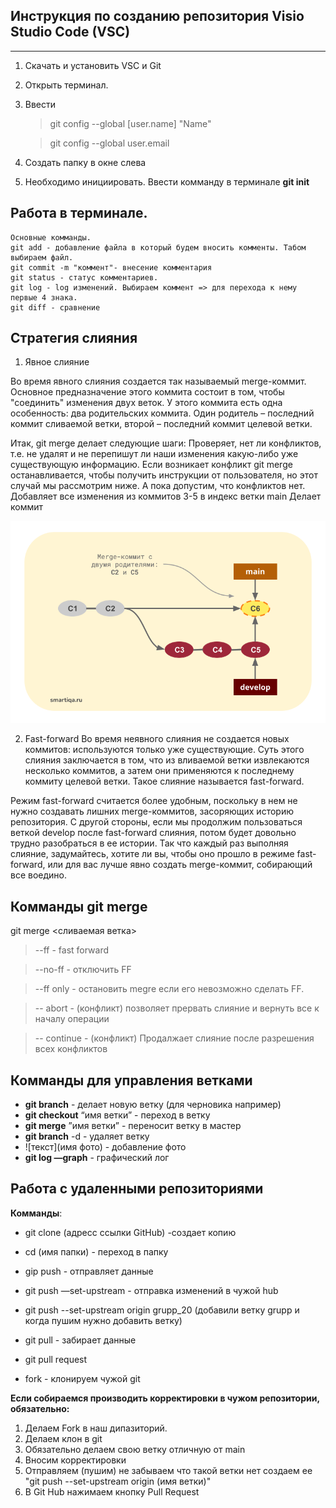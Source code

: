 ## **Инструкция по созданию репозитория Visio Studio Code (VSC)**  
---

1. Скачать и установить VSC и Git 
2. Открыть терминал.
3. Ввести 
    >git config --global [user.name] "Name"

    >git config --global user.email 
4. Создать папку в окне слева     
5. Необходимо инициировать. Ввести комманду в терминале **git init**
                         
## Работа в терминале. 
    Основные комманды.
    git add - добавление файла в который будем вносить комменты. Табом выбираем файл.  
    git commit -m "коммент"- внесение комментария
    git status - статус комментариев.
    git log - log изменений. Выбираем коммент => для перехода к нему первые 4 знака. 
    git diff - сравнение


## Стратегия слияния

1. Явное слияние 

Во время явного слияния создается так называемый merge-коммит. Основное предназначение этого коммита состоит в том, чтобы "соединить" изменения двух веток. У этого коммита есть одна особенность: два родительских коммита. Один родитель – последний коммит сливаемой ветки, второй – последний коммит целевой ветки.

Итак, git merge делает следующие шаги:
Проверяет, нет ли конфликтов, т.е. не удалят и не перепишут ли наши изменения какую-либо уже существующую информацию. Если возникает конфликт git merge останавливается, чтобы получить инструкции от пользователя, но этот случай мы рассмотрим ниже. А пока допустим, что конфликтов нет.
Добавляет все изменения из коммитов 3-5 в индекс ветки main
Делает коммит

 ![рис.1](2_9.jpg)

2. Fast-forward
Во время неявного слияния не создается новых коммитов: используются только уже существующие. Суть этого слияния заключается в том, что из вливаемой ветки извлекаются несколько коммитов, а затем они применяются к последнему коммиту целевой ветки. Такое слияние называется fast-forward.

Режим fast-forward считается более удобным, поскольку в нем не нужно создавать лишних merge-коммитов, засоряющих историю репозитория. С другой стороны, если мы продолжим пользоваться веткой develop после fast-forward слияния, потом будет довольно трудно разобраться в ее истории. Так что каждый раз выполняя слияние, задумайтесь, хотите ли вы, чтобы оно прошло в режиме fast-forward, или для вас лучше явно создать merge-коммит, собирающий все воедино.

## Комманды git merge 

git merge <сливаемая ветка> 

>--ff - fast forward

>--no-ff  - отключить FF

>--ff only - остановить megre если его невозможно сделать FF.

>-- abort  - (конфликт) позволяет прервать слияние и вернуть все к началу операции

>-- continue  - (конфликт) Продалжает слияние после разрешения всех конфликтов


## Комманды для управления ветками

- **git branch** - делает новую ветку (для черновика например)
- **git checkout** “имя ветки” - переход в ветку
- **git merge** ”имя ветки” - переносит ветку в мастер
- **git branch** -d - удаляет ветку
- ![текст](имя фото) - добавление фото
- **git log —graph** - графический лог

## **Работа с удаленными репозиториями**

**Комманды**:

- git clone (адресс ссылки GitHub) -создает копию 
- cd (имя папки) - переход в папку
- gip push - отправляет данные
- git push —set-upstream  - отправка изменений в чужой hub
- git push --set-upstream origin grupp_20 (добавили ветку grupp и когда пушим нужно добавить ветку)

- git pull - забирает данные
- git pull request

- fork - клонируем чужой git 

**Если собираемся производить корректировки в чужом репозитории, обязательно:**

1. Делаем Fork в наш дипазиторий. 
2. Делаем клон в git
3. Обязательно делаем свою ветку отличную от main
4. Вносим корректировки
5. Отправляем (пушим) не забываем что такой ветки нет создаем ее  "git push --set-upstream origin (имя ветки)"
6. В Git Hub нажимаем кнопку Pull Request 


